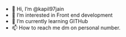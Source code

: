 - 👋 Hi, I’m @kapil97jain
- 👀 I’m interested in Front end development
- 🌱 I’m currently learning GITHub 
- 📫 How to reach me dm on personal number.
<!---
kapil97jain/kapil97jain is a ✨ special ✨ repository because its `README.md` (this file) appears on your GitHub profile.
You can click the Preview link to take a look at your changes.
--->
